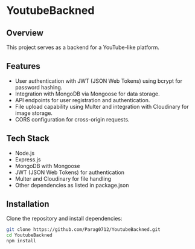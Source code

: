 # YoutubeBackned

## Overview

This project serves as a backend for a YouTube-like platform.

## Features

- User authentication with JWT (JSON Web Tokens) using bcrypt for password hashing.
- Integration with MongoDB via Mongoose for data storage.
- API endpoints for user registration and authentication.
- File upload capability using Multer and integration with Cloudinary for image storage.
- CORS configuration for cross-origin requests.

## Tech Stack

- Node.js
- Express.js
- MongoDB with Mongoose
- JWT (JSON Web Tokens) for authentication
- Multer and Cloudinary for file handling
- Other dependencies as listed in package.json

## Installation

Clone the repository and install dependencies:

```bash
git clone https://github.com/Parag0712/YoutubeBackned.git
cd YoutubeBackned
npm install
